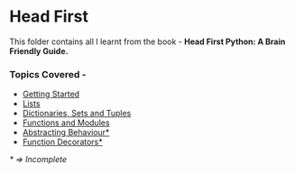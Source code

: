 # Head First
This folder contains all I learnt from the book - **Head First Python: A Brain Friendly Guide.**

### Topics Covered - 
* [Getting Started](jupyter/jyp-01.ipynb)
* [Lists](jupyter/jyp-02.ipynb)
* [Dictionaries, Sets and Tuples](jupyter/jyp-03.ipynb)
* [Functions and Modules](jupyter/jyp-04.ipynb)
* [Abstracting Behaviour*](jupyter/jyp-08.ipynb)
* [Function Decorators*](jupyter/jyp-10.ipynb)

_* => Incomplete_
